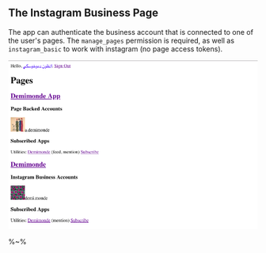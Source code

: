 ## The Instagram Business Page

The app can authenticate the business account that is connected to one of the user's pages. The `manage_pages` permission is required, as well as `instagram_basic` to work with instagram (no page access tokens).

![The Pages List](doc/list.png)

%~%